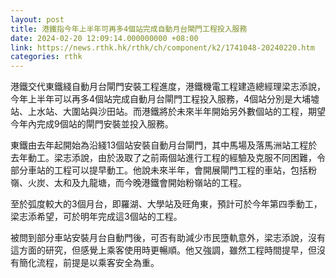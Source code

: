 ```yaml
---
layout: post
title: 港鐵指今年上半年可再多4個站完成自動月台閘門工程投入服務
date: 2024-02-20 12:09:14.000000000 +08:00
link: https://news.rthk.hk/rthk/ch/component/k2/1741048-20240220.htm
categories: rthk
---
```


港鐵交代東鐵綫自動月台閘門安裝工程進度，港鐵機電工程建造總經理梁志添說，今年上半年可以再多4個站完成自動月台閘門工程投入服務，4個站分別是大埔墟站、上水站、大圍站與沙田站。而港鐵將於未來半年開始另外數個站的工程，期望今年內完成9個站的閘門安裝並投入服務。 

東鐵由去年起開始為沿綫13個站安裝自動月台閘門，其中馬場及落馬洲站工程於去年動工。梁志添說，由於汲取了之前兩個站進行工程的經驗及克服不同困難，令部分車站的工程可以提早動工。他說未來半年，會開展閘門工程的車站，包括粉嶺、火炭、太和及九龍塘，而今晚港鐵會開始粉嶺站的工程。

至於弧度較大的3個月台，即羅湖、大學站及旺角東，預計可於今年第四季動工，梁志添希望，可於明年完成這3個站的工程。

被問到部分車站安裝月台自動門後，可否有助減少市民墮軌意外，梁志添說，沒有這方面的研究，但感覺上乘客使用時更暢順。他又強調，雖然工程時間提早，但沒有簡化流程，前提是以乘客安全為重。
